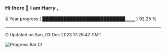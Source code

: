 ### Hi there 👋 I am Harry , 

⏳ Year progress { ███████████████████████████▁▁▁ } 92.25 %

---

⏰ Updated on Sun, 03 Dec 2023 17:26:42 GMT

![Progress Bar CI](https://github.com/duykhang68/duykhang68/workflows/Progress%20Bar%20CI/badge.svg)
